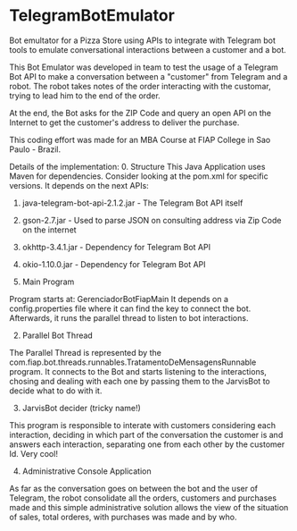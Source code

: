 # TelegramBotEmulator
Bot emultator for a Pizza Store using APIs to integrate with Telegram bot tools to emulate conversational interactions between a customer and a bot.

This Bot Emulator was developed in team to test the usage of a Telegram Bot API to make a conversation between a "customer" from Telegram and a robot.
The robot takes notes of the order interacting with the customar, trying to lead him to the end of the order.

At the end, the Bot asks for the ZIP Code and query an open API on the Internet to get the customer's address to deliver the purchase.

This coding effort was made for an MBA Course at FIAP College in Sao Paulo - Brazil.

Details of the implementation:
0. Structure
  This Java Application uses Maven for dependencies. Consider looking at the pom.xml for specific versions.
  It depends on the next APIs:
  
  1. java-telegram-bot-api-2.1.2.jar - The Telegram Bot API itself
  2. gson-2.7.jar                    - Used to parse JSON on consulting address via Zip Code on the internet
  3. okhttp-3.4.1.jar                - Dependency for Telegram Bot API
  4. okio-1.10.0.jar                 - Dependency for Telegram Bot API

1. Main Program

  Program starts at: GerenciadorBotFiapMain
  It depends on a config.properties file where it can find the key to connect the bot.
  Afterwards, it runs the parallel thread to listen to bot interactions.

2. Parallel Bot Thread

  The Parallel Thread is represented by the com.fiap.bot.threads.runnables.TratamentoDeMensagensRunnable program.
  It connects to the Bot and starts listening to the interactions, chosing and dealing with each one by passing them to the JarvisBot to decide what to do with it.

3. JarvisBot decider (tricky name!)
  
  This program is responsible to interate with customers considering each interaction, deciding in which part of the conversation the customer is and answers each interaction,
  separating one from each other by the customer Id. Very cool!

4. Administrative Console Application

  As far as the conversation goes on between the bot and the user of Telegram, the robot consolidate all the orders, 
  customers and purchases made and this simple administrative solution allows the view of the situation of sales, total orderes, with purchases was made and by who.

